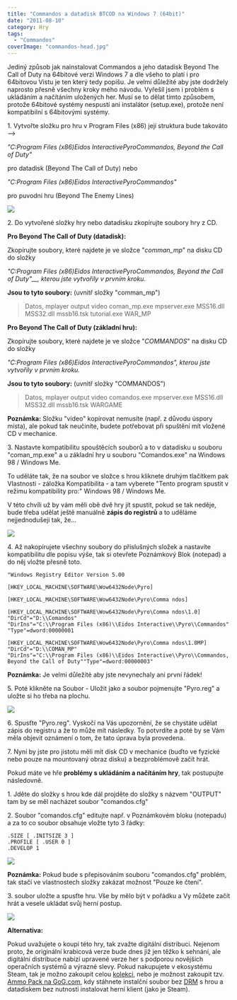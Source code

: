 ```yaml
---
title: "Commandos a datadisk BTCOD na Windows 7 (64bit)"
date: "2011-08-10"
category: Hry
tags: 
  - "Commandos"
coverImage: "commandos-head.jpg"
---
```


Jediný způsob jak nainstalovat Commandos a jeho datadisk Beyond The Call of Duty na 64bitové verzi Windows 7 a dle všeho to platí i pro 64bitovou Vistu je ten který tedy popíšu. Je velmi důležité aby jste dodržely naprosto přesně všechny kroky mého návodu. Vyřešil jsem i problém s ukládáním a načítáním uložených her. Musí se to dělat tímto způsobem, protože 64bitové systémy nespustí ani instalátor (setup.exe), protože není kompatibilní s 64bitovými systémy.

<!--more-->

1\. Vytvořte složku pro hru v Program Files (x86) její struktura bude takováto -->

_"C:Program Files (x86)Eidos InteractivePyroCommandos, Beyond the Call of Duty"_

pro datadisk (Beyond The Call of Duty) nebo

_"C:Program Files (x86)Eidos InteractivePyroCommandos"_ 

pro puvodni hru (Beyond The Enemy Lines)

[![](images/commandos-slozka.jpg)](https://old.maxxx.cz/wp-content/uploads/2011/08/commandos-slozka.jpg)

2\. Do vytvořené složky hry nebo datadisku zkopírujte soubory hry z CD.

**Pro Beyond The Call of Duty (datadisk):**

Zkopírujte soubory, které najdete je ve složce "_comman\_mp_" na disku CD do složky

_"C:Program Files (x86)Eidos InteractivePyroCommandos, Beyond the Call of Duty"__, kterou jste vytvořily v prvním kroku._

**Jsou to tyto soubory:** (uvnitř složky "comman\_mp")

> Datos, mplayer output video coman\_mp.exe mpserver.exe MSS16.dll MSS32.dll mssb16.tsk tutorial.exe WAR\_MP

**Pro Beyond The Call of Duty (základní hru):**

Zkopírujte soubory, které najdete je ve složce "_COMMANDOS_" na disku CD do složky

_"C:Program Files (x86)Eidos InteractivePyroCommandos", kterou jste vytvořily v prvním kroku._

**Jsou to tyto soubory:** (uvnitř složky "COMMANDOS")

> Datos, mplayer output video comandos.exe mpserver.exe MSS16.dll MSS32.dll mssb16.tsk WARGAME

**Poznámka:** Složku "video" kopírovat nemusíte (např. z důvodu úspory místa), ale pokud tak neučiníte, budete potřebovat při spuštění mít vložené CD v mechanice.

3\. Nastavte kompatibilitu spouštěcích souborů a to v datadisku u souboru "coman\_mp.exe" a u základní hry u souboru "Comandos.exe" na Windows 98 / Windows Me.

To uděláte tak, že na soubor ve složce s hrou kliknete druhým tlačítkem pak Vlastnosti - záložka Kompatibilita - a tam vyberete "Tento program spustit v režimu kompatibility pro:" Windows 98 / Windows Me.

V této chvíli už by vám měli obě dvě hry jít spustit, pokud se tak neděje, bude třeba udělat ještě manuálně **zápis do registrů** a to uděláme nejjednodušeji tak, že...

![](images/commandos-prvni.jpg)

4\. Až nakopírujete všechny soubory do příslušných složek a nastavíte kompatibilitu dle popisu výše, tak si otevřete Poznámkový Blok (notepad) a do něj vložte přesně toto.

```
"Windows Registry Editor Version 5.00

[HKEY_LOCAL_MACHINE\SOFTWARE\Wow6432Node\Pyro]

[HKEY_LOCAL_MACHINE\SOFTWARE\Wow6432Node\Pyro\Comma ndos]

[HKEY_LOCAL_MACHINE\SOFTWARE\Wow6432Node\Pyro\Comma ndos\1.0]
"DirCd"="D:\\Comandos"
"DirIns"="C:\\Program Files (x86)\\Eidos Interactive\\Pyro\\Commandos"
"Type"=dword:00000001

[HKEY_LOCAL_MACHINE\SOFTWARE\Wow6432Node\Pyro\Comma ndos\1.0MP]
"DirCd"="D:\\COMAN_MP"
"DirIns"="C:\\Program Files (x86)\\Eidos Interactive\\Pyro\\Commandos, Beyond the Call of Duty""Type"=dword:00000003"
```

**Poznámka:** Je velmi důležité aby jste nevynechaly ani první řádek!

5\. Poté klikněte na Soubor - Uložit jako a soubor pojmenujte "Pyro.reg" a uložte si ho třeba na plochu.

[![](images/commandos-registry-1024x522.jpg)](https://old.maxxx.cz/wp-content/uploads/2011/08/commandos-registry.jpg)

6\. Spusťte "Pyro.reg". Vyskočí na Vás upozornění, že se chystáte udělat zápis do registru a že to může mít následky. To potvrdíte a poté by se Vám měla objevit oznámení o tom, že tato úprava byla provedena.

7\. Nyní by jste pro jistotu měli mít disk CD v mechanice (buďto ve fyzické nebo pouze na mountovaný obraz disku) a bezproblémově začít hrát.

Pokud máte ve hře **problémy s ukládáním a načítáním hry**, tak postupujte následovně.

1\. Jděte do složky s hrou kde dál projděte do složky s názvem "OUTPUT" tam by se měl nacházet soubor "comandos.cfg"

2\. Soubor "comandos.cfg" editujte např. v Poznámkovém bloku (notepadu) a za to co soubor obsahuje vložte tyto 3 řádky:

```
.SIZE [ .INITSIZE 3 ]
.PROFILE [ .USER 0 ]
.DEVELOP 1
```

[![](images/commandos-uprava-cfg-1024x557.jpg)](https://old.maxxx.cz/wp-content/uploads/2011/08/commandos-uprava-cfg.jpg)

**Poznámka:** Pokud bude s přepisováním souboru "comandos.cfg" problém, tak stačí ve vlastnostech složky zakázat možnost "Pouze ke čtení".

3\. soubor uložte a spusťte hru. Vše by mělo být v pořádku a Vy můžete začít hrát a vesele ukládat svůj herní postup.

![](images/commandos-druhamise.jpg)

**Alternativa:**

Pokud uvažujete o koupi této hry, tak zvažte digitální distribuci. Nejenom proto, že originální krabicová verze bude dnes již jen těžko k sehnání, ale digitální distribuce nabízí upravené verze her s podporou novějších operačních systémů a výrazné slevy. Pokud nakupujete v ekosystému Steam, tak je možno zakoupit celou [kolekci](https://store.steampowered.com/sub/4156/?snr=1_7_7_151_150_1), nebo je možnost zakoupit tzv. [Ammo Pack na GoG.com](https://www.gog.com/game/commandos_ammo_pack), kdy stáhnete instalční soubor bez [DRM](https://cs.wikipedia.org/wiki/Digital_rights_management) s hrou a datadiskem bez nutnosti instalovat herní klient (jako je Steam).
